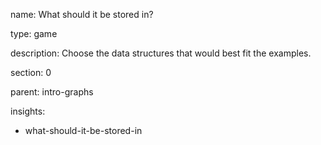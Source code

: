 name: What should it be stored in?

type: game

description: Choose the data structures that would best fit the examples.

section: 0

parent: intro-graphs

insights:
  - what-should-it-be-stored-in
  
